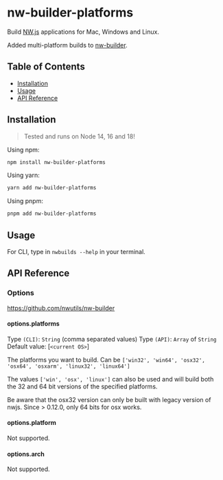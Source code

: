 # nw-builder-platforms

Build [NW.js](https://github.com/nwjs/nw.js) applications for Mac, Windows and Linux.

Added multi-platform builds to [nw-builder](https://github.com/nwutils/nw-builder).

## Table of Contents

- [Installation](https://github.com/naviapps/nw-builder-platforms#installation)
- [Usage](https://github.com/naviapps/nw-builder-platforms#usage)
- [API Reference](https://github.com/naviapps/nw-builder-platforms#api-reference)

## Installation

> Tested and runs on Node 14, 16 and 18!

Using npm:

```sh
npm install nw-builder-platforms
```

Using yarn:

```sh
yarn add nw-builder-platforms
```

Using pnpm:

```sh
pnpm add nw-builder-platforms
```

## Usage

For CLI, type in `nwbuilds --help` in your terminal.

## API Reference

### Options

https://github.com/nwutils/nw-builder

#### options.platforms

Type `(CLI)`: `String` (comma separated values)
Type `(API)`: `Array` of `String`
Default value: [`<current OS>`]

The platforms you want to build. Can be `['win32', 'win64', 'osx32', 'osx64', 'osxarm', 'linux32', 'linux64']`

The values `['win', 'osx', 'linux']` can also be used and will build both the 32 and 64 bit versions of the specified platforms.

Be aware that the osx32 version can only be built with legacy version of nwjs. Since > 0.12.0, only 64 bits for osx works.


#### options.platform

Not supported.

#### options.arch

Not supported.
